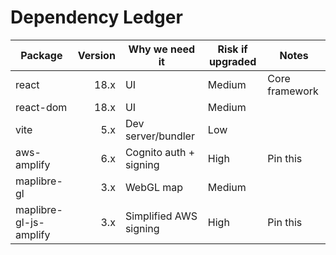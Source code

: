 # Dependency Ledger


| Package | Version | Why we need it | Risk if upgraded | Notes |
|---|---:|---|---|---|
| react | 18.x | UI | Medium | Core framework |
| react-dom | 18.x | UI | Medium | |
| vite | 5.x | Dev server/bundler | Low | |
| aws-amplify | 6.x | Cognito auth + signing | High | Pin this |
| maplibre-gl | 3.x | WebGL map | Medium | |
| maplibre-gl-js-amplify | 3.x | Simplified AWS signing | High | Pin this |